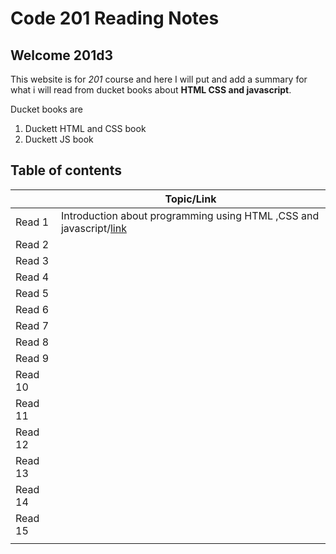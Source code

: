 # Code 201 Reading Notes

## Welcome 201d3

This website is for *201* course and here I will put and add a summary for what i will read from ducket books about **HTML CSS and javascript**.

Ducket books are
1. Duckett HTML and CSS book
2. Duckett JS book 

## Table of contents
|         | Topic/Link |
|---------|------------|
| Read 1  |  Introduction about programming using HTML ,CSS and javascript/[link](https://rowaidsayyed.github.io/reading-notes/class-01)     |
| Read 2  |       |
| Read 3  |       |
| Read 4  |       |
| Read 5  |       |
| Read 6  |       |
| Read 7  |       |
| Read 8  |       |
| Read 9  |       |
| Read 10 |       |
| Read 11 |       |
| Read 12 |       |
| Read 13 |       |
| Read 14 |       |
| Read 15 |       |
|         |       |